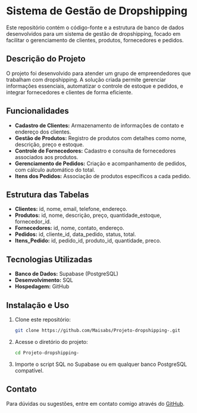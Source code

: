 
# Sistema de Gestão de Dropshipping

Este repositório contém o código-fonte e a estrutura de banco de dados desenvolvidos para um sistema de gestão de dropshipping, focado em facilitar o gerenciamento de clientes, produtos, fornecedores e pedidos.

## Descrição do Projeto

O projeto foi desenvolvido para atender um grupo de empreendedores que trabalham com dropshipping. A solução criada permite gerenciar informações essenciais, automatizar o controle de estoque e pedidos, e integrar fornecedores e clientes de forma eficiente.

## Funcionalidades

- **Cadastro de Clientes:** Armazenamento de informações de contato e endereço dos clientes.
- **Gestão de Produtos:** Registro de produtos com detalhes como nome, descrição, preço e estoque.
- **Controle de Fornecedores:** Cadastro e consulta de fornecedores associados aos produtos.
- **Gerenciamento de Pedidos:** Criação e acompanhamento de pedidos, com cálculo automático do total.
- **Itens dos Pedidos:** Associação de produtos específicos a cada pedido.

## Estrutura das Tabelas

- **Clientes:** id, nome, email, telefone, endereço.
- **Produtos:** id, nome, descrição, preço, quantidade_estoque, fornecedor_id.
- **Fornecedores:** id, nome, contato, endereço.
- **Pedidos:** id, cliente_id, data_pedido, status, total.
- **Itens_Pedido:** id, pedido_id, produto_id, quantidade, preco.

## Tecnologias Utilizadas

- **Banco de Dados:** Supabase (PostgreSQL)
- **Desenvolvimento:** SQL
- **Hospedagem:** GitHub

## Instalação e Uso

1. Clone este repositório:
   ```bash
   git clone https://github.com/Maisabs/Projeto-dropshipping-.git
   ```

2. Acesse o diretório do projeto:
   ```bash
   cd Projeto-dropshipping-
   ```

3. Importe o script SQL no Supabase ou em qualquer banco PostgreSQL compatível.


## Contato

Para dúvidas ou sugestões, entre em contato comigo através do [GitHub](https://github.com/Maisabs).

